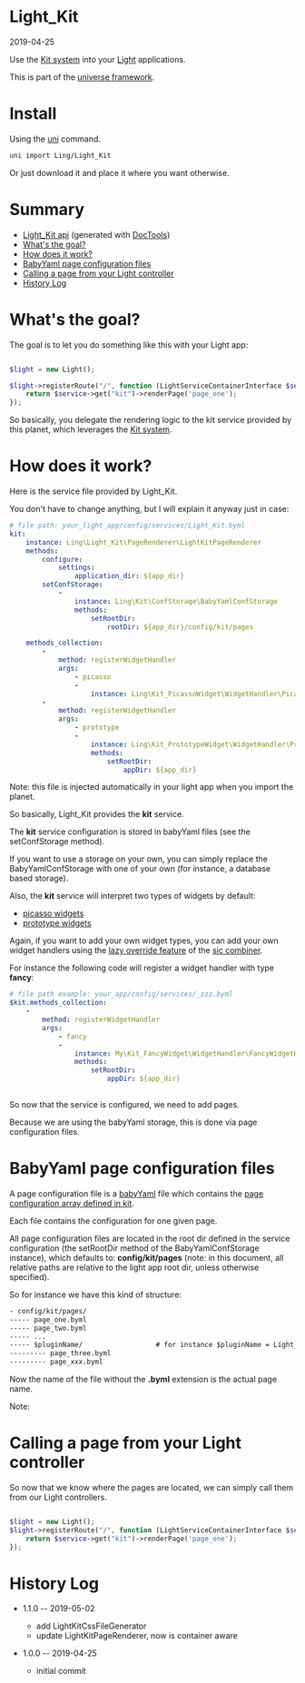 Light_Kit
===========
2019-04-25



Use the [Kit system](https://github.com/lingtalfi/Kit) into your [Light](https://github.com/lingtalfi/Light) applications.


This is part of the [universe framework](https://github.com/karayabin/universe-snapshot).


Install
==========
Using the [uni](https://github.com/lingtalfi/universe-naive-importer) command.
```bash
uni import Ling/Light_Kit
```

Or just download it and place it where you want otherwise.






Summary
===========
- [Light_Kit api](https://github.com/lingtalfi/Light_Kit/blob/master/doc/api/Ling/Light_Kit.md) (generated with [DocTools](https://github.com/lingtalfi/DocTools))
- [What's the goal?](#whats-the-goal)
- [How does it work?](#how-does-it-work)
- [BabyYaml page configuration files](#babyyaml-page-configuration-files)
- [Calling a page from your Light controller](#calling-a-page-from-your-light-controller)
- [History Log](#history-log)



What's the goal?
============
The goal is to let you do something like this with your Light app:


```php

$light = new Light();

$light->registerRoute("/", function (LightServiceContainerInterface $service) {
    return $service->get("kit")->renderPage('page_one');
});

```

So basically, you delegate the rendering logic to the kit service provided by this planet, which leverages the [Kit system](https://github.com/lingtalfi/Kit).



How does it work?
==========


Here is the service file provided by Light_Kit.

You don't have to change anything, but I will explain it anyway just in case:



```yaml
# file path: your_light_app/config/services/Light_Kit.byml
kit:
    instance: Ling\Light_Kit\PageRenderer\LightKitPageRenderer
    methods:
        configure:
            settings:
                application_dir: ${app_dir}
        setConfStorage:
            -
                instance: Ling\Kit\ConfStorage\BabyYamlConfStorage
                methods:
                    setRootDir:
                        rootDir: ${app_dir}/config/kit/pages

    methods_collection:
        -
            method: registerWidgetHandler
            args:
                - picasso
                -
                    instance: Ling\Kit_PicassoWidget\WidgetHandler\PicassoWidgetHandler
        -
            method: registerWidgetHandler
            args:
                - prototype
                -
                    instance: Ling\Kit_PrototypeWidget\WidgetHandler\PrototypeWidgetHandler
                    methods:
                        setRootDir:
                            appDir: ${app_dir}

```

Note: this file is injected automatically in your light app when you import the planet.


So basically, Light_Kit provides the **kit** service.
 
The **kit** service configuration is stored in babyYaml files (see the setConfStorage method).

If you want to use a storage on your own, you can simply replace the BabyYamlConfStorage with one of your own (for instance,
a database based storage).

Also, the **kit** service will interpret two types of widgets by default:

- [picasso widgets](https://github.com/lingtalfi/Kit_PicassoWidget)
- [prototype widgets](https://github.com/lingtalfi/Kit_PrototypeWidget)


Again, if you want to add your own widget types, you can add your own widget handlers using the [lazy override feature](https://github.com/lingtalfi/SicTools/blob/master/doc/api/Ling/SicTools/Util/SicFileCombinerUtil.md#lazy-override-variables) of 
the [sic combiner](https://github.com/lingtalfi/SicTools/blob/master/doc/api/Ling/SicTools/Util/SicFileCombinerUtil.md).
 
For instance the following code will register a widget handler with type **fancy**:



```yaml
# file path example: your_app/config/services/_zzz.byml
$kit.methods_collection:
    -
        method: registerWidgetHandler
        args:
            - fancy
            -
                instance: My\Kit_FancyWidget\WidgetHandler\FancyWidgetHandler
                methods:
                    setRootDir:
                        appDir: ${app_dir}
  
```




So now that the service is configured, we need to add pages.

Because we are using the babyYaml storage, this is done via page configuration files.




BabyYaml page configuration files
===========

A page configuration file is a [babyYaml](https://github.com/lingtalfi/BabyYaml) file which contains the [page configuration array defined in kit](https://github.com/lingtalfi/Kit).

Each file contains the configuration for one given page.

All page configuration files are located in the root dir defined in the service configuration (the setRootDir method of the BabyYamlConfStorage instance),
which defaults to: **config/kit/pages** (note: in this document, all relative paths are relative to the light app root dir, unless otherwise specified).


So for instance we have this kind of structure:

```txt
- config/kit/pages/
----- page_one.byml
----- page_two.byml
----- ...
----- $pluginName/                  # for instance $pluginName = Light_Kit_MySite
--------- page_three.byml
--------- page_xxx.byml
``` 



Now the name of the file without the **.byml** extension is the actual page name.

Note: 



Calling a page from your Light controller
===========

So now that we know where the pages are located, we can simply call them from our Light controllers.



```php

$light = new Light();
$light->registerRoute("/", function (LightServiceContainerInterface $service) {
    return $service->get("kit")->renderPage('page_one');
});

```

 












History Log
=============

- 1.1.0 -- 2019-05-02

    - add LightKitCssFileGenerator
    - update LightKitPageRenderer, now is container aware
    
- 1.0.0 -- 2019-04-25

    - initial commit